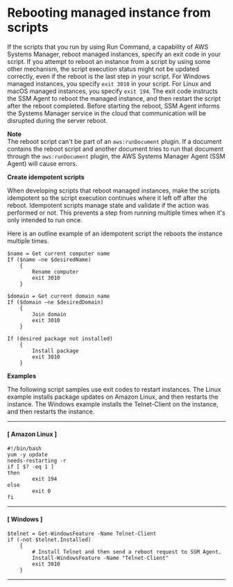 # Rebooting managed instance from scripts<a name="send-commands-reboot"></a>

If the scripts that you run by using Run Command, a capability of AWS Systems Manager, reboot managed instances, specify an exit code in your script\. If you attempt to reboot an instance from a script by using some other mechanism, the script execution status might not be updated correctly, even if the reboot is the last step in your script\. For Windows managed instances, you specify `exit 3010` in your script\. For Linux and macOS managed instances, you specify `exit 194`\. The exit code instructs the SSM Agent to reboot the managed instance, and then restart the script after the reboot completed\. Before starting the reboot, SSM Agent informs the Systems Manager service in the cloud that communication will be disrupted during the server reboot\.

**Note**  
The reboot script can't be part of an `aws:runDocument` plugin\. If a document contains the reboot script and another document tries to run that document through the `aws:runDocument` plugin, the AWS Systems Manager Agent \(SSM Agent\) will cause errors\.

**Create idempotent scripts**

When developing scripts that reboot managed instances, make the scripts idempotent so the script execution continues where it left off after the reboot\. Idempotent scripts manage state and validate if the action was performed or not\. This prevents a step from running multiple times when it's only intended to run once\.

Here is an outline example of an idempotent script the reboots the instance multiple times\.

```
$name = Get current computer name
If ($name –ne $desiredName) 
    {
        Rename computer
        exit 3010
    }
            
$domain = Get current domain name
If ($domain –ne $desiredDomain) 
    {
        Join domain
        exit 3010
    }
            
If (desired package not installed) 
    {
        Install package
        exit 3010
    }
```

**Examples**

The following script samples use exit codes to restart instances\. The Linux example installs package updates on Amazon Linux, and then restarts the instance\. The Windows example installs the Telnet\-Client on the instance, and then restarts the instance\. 

------
#### [ Amazon Linux ]

```
#!/bin/bash
yum -y update
needs-restarting -r
if [ $? -eq 1 ]
then
        exit 194
else
        exit 0
fi
```

------
#### [ Windows ]

```
$telnet = Get-WindowsFeature -Name Telnet-Client
if (-not $telnet.Installed)
    { 
        # Install Telnet and then send a reboot request to SSM Agent.
        Install-WindowsFeature -Name "Telnet-Client"
        exit 3010 
    }
```

------